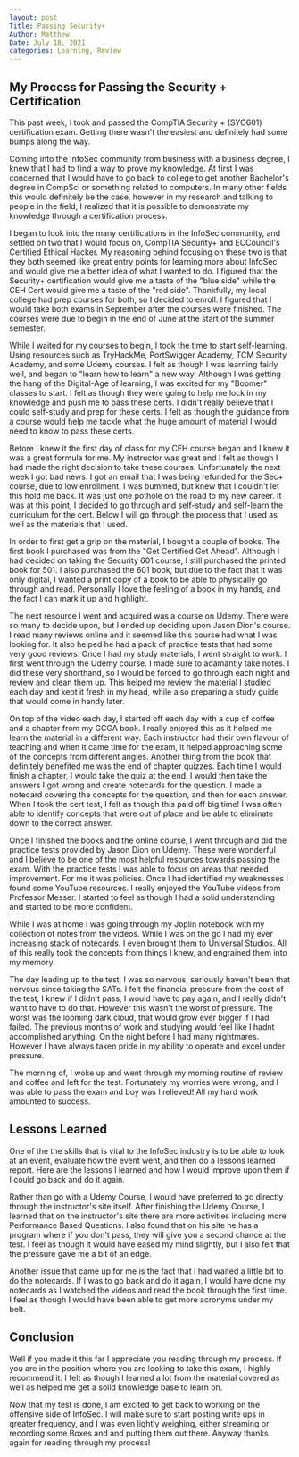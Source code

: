 ```yaml
---
layout: post
Title: Passing Security+
Author: Matthew
Date: July 18, 2021
categories: Learning, Review
---
```

## My Process for Passing the Security + Certification

This past week, I took and passed the CompTIA Security + (SYO601) certification exam.
Getting there wasn't the easiest and definitely had some bumps along the way.

Coming into the InfoSec community from business with a business degree, I knew that I had to find a way to prove my knowledge. At first I was concerned that I would have to go back to college to get another Bachelor's degree in CompSci or something related to computers. In many other fields this would definitely be the case, however in my research and talking to people in the field, I realized that it is possible to demonstrate my knowledge through a certification process.

I began to look into the many certifications in the InfoSec community, and settled on two that I would focus on, CompTIA Security+ and ECCouncil's Certified Ethical Hacker. My reasoning behind focusing on these two is that they both seemed like great entry points for learning more about InfoSec and would give me a better idea of what I wanted to do. I figured that the Security+ certification would give me a taste of the "blue side" while the CEH Cert would give me a taste of the "red side". Thankfully, my local college had prep courses for both, so I decided to enroll. I figured that I would take both exams in September after the courses were finished. The courses were due to begin in the end of June at the start of the summer semester.

While I waited for my courses to begin, I took the time to start self-learning. Using resources such as TryHackMe, PortSwigger Academy, TCM Security Academy, and some Udemy courses. I felt as though I was learning fairly well, and began to "learn how to learn" a new way. Although I was getting the hang of the Digital-Age of learning, I was excited for my "Boomer" classes to start. I felt as though they were going to help me lock in my knowledge and push me to pass these certs. I didn't really believe that I could self-study and prep for these certs. I felt as though the guidance from a course would help me tackle what the huge amount of material I would need to know to pass these certs.

Before I knew it the first day of class for my CEH course began and I knew it was a great formula for me. My instructor was great and I felt as though I had made the right decision to take these courses.
Unfortunately the next week I got bad news. I got an email that I was being refunded for the Sec+ course, due to low enrollment. I was bummed, but knew that I couldn't let this hold me back. It was just one pothole on the road to my new career. It was at this point, I decided to go through and self-study and self-learn the curriculum for the cert. Below I will go through the process that I used as well as the materials that I used.

In order to first get a grip on the material, I bought a couple of books. The first book I purchased was from the "Get Certified Get Ahead". Although I had decided on taking the Security 601 course, I still purchased the printed book for 501. I also purchased the 601 book, but due to the fact that it was only digital, I wanted a print copy of a book to be able to physically go through and read. Personally I love the feeling of a book in my hands, and the fact I can mark it up and highlight.

The next resource I went and acquired was a course on Udemy. There were so many to decide upon, but I ended up deciding upon Jason Dion's course. I read many reviews online and it seemed like this course had what I was looking for. It also helped he had a pack of practice tests that had some very good reviews. Once I had my study materials, I went straight to work. I first went through the Udemy course. I made sure to adamantly take notes. I did these very shorthand, so I would be forced to go through each night and review and clean them up. This helped me review the material I studied each day and kept it fresh in my head, while also preparing a study guide that would come in handy later.

On top of the video each day, I started off each day with a cup of coffee and a chapter from my GCGA book. I really enjoyed this as it helped me learn the material in a different way. Each instructor had their own flavour of teaching and when it came time for the exam, it helped approaching some of the concepts from different angles. Another thing from the book that definitely benefited me was the end of chapter quizzes. Each time I would finish a chapter, I would take the quiz at the end. I would then take the answers I got wrong and create notecards for the question. I made a notecard covering the concepts for the question, and then for each answer. When I took the cert test, I felt as though this paid off big time! I was often able to identify concepts that were out of place and be able to eliminate down to the correct answer.

Once I finished the books and the online course, I went through and did the practice tests provided by Jason Dion on Udemy. These were wonderful and I believe to be one of the most helpful resources towards passing the exam. With the practice tests I was able to focus on areas that needed improvement. For me it was policies. Once I had identified my weaknesses I found some YouTube resources. I really enjoyed the YouTube videos from Professor Messer. I started to feel as though I had a solid understanding and started to be more confident.

While I was at home I was going through my Joplin notebook with my collection of notes from the videos. While I was on the go I had my ever increasing stack of notecards. I even brought them to Universal Studios. All of this really took the concepts from things I knew, and engrained them into my memory.

The day leading up to the test, I was so nervous, seriously haven't been that nervous since taking the SATs. I felt the financial pressure from the cost of the test, I knew if I didn't pass, I would have to pay again, and I really didn't want to have to do that. However this wasn't the worst of pressure. The worst was the looming dark cloud, that would grow ever bigger if I had failed. The previous months of work and studying would feel like I hadnt accomplished anything. On the night before I had many nightmares. However I have always taken pride in my ability to operate and excel under pressure.

The morning of, I woke up and went through my morning routine of review and coffee and left for the test. Fortunately my worries were wrong, and I was able to pass the exam and boy was I relieved! All my hard work amounted to success.

## Lessons Learned
One of the the skills that is vital to the InfoSec industry is to be able to look at an event, evaluate how the event went, and then do a lessons learned report. Here are the lessons I learned and how I would improve upon them if I could go back and do it again.

Rather than go with a Udemy Course, I would have preferred to go directly through the instructor's site itself. After finishing the Udemy Course, I learned that on the instructor's site there are more activities including more Performance Based Questions. I also found that on his site he has a program where if you don't pass, they will give you a second chance at the test. I feel as though it would have eased my mind slightly, but I also felt that the pressure gave me a bit of an edge.

Another issue that came up for me is the fact that I had waited a little bit to do the notecards. If I was to go back and do it again, I would have done my notecards as I watched the videos and read the book through the first time. I feel as though I would have been able to get more acronyms under my belt.

## Conclusion
Well if you made it this far I appreciate you reading through my process. If you are in the position where you are looking to take this exam, I highly recommend it. I felt as though I learned a lot from the material covered as well as helped me get a solid knowledge base to learn on.

Now that my test is done, I am excited to get back to working on the offensive side of InfoSec. I will make sure to start posting write ups in greater frequency, and I was even lightly weighing, either streaming or recording some Boxes and and putting them out there. Anyway thanks again for reading through my process!
